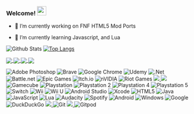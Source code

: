 ### Welcome! <a href="https://www.gautamkrishnar.com/"><img src="https://media.giphy.com/media/hvRJCLFzcasrR4ia7z/giphy.gif" width="25px"></a>

- 🔭 I’m currently working on FNF HTML5 Mod Ports

- 🌱 I’m currently learning Javascript, and Lua

![Github Stats](https://github-readme-stats.vercel.app/api?username=SuperTeamXP&theme=radical&show_icons=true) [![Top Langs](https://github-readme-stats.vercel.app/api/top-langs/?username=SuperTeamXP)](https://github.com/anuraghazra/github-readme-stats)

<a href="https://github.com/SuperTeamXP/FNF-DUSTTALE-High-End-Device">
  <img align="center" src="https://github-readme-stats.vercel.app/api/pin/?username=SuperTeamXP&repo=FNF-DUSTTALE-High-End-Device&theme=radical" /> </a> <a href="https://github.com/SuperTeamXP/FNF-DUSTTALE-Low-End-Device">
  <img align="center" src="https://github-readme-stats.vercel.app/api/pin/?username=SuperTeamXP&repo=FNF-DUSTTALE-Low-End-Device&theme=radical" /> </a>
<a href="https://github.com/SuperTeamXP/FNF-DUSTTALE-Web-Potato-Device">
  <img align="center" src="https://github-readme-stats.vercel.app/api/pin/?username=SuperTeamXP&repo=FNF-DUSTTALE-Web-Potato-Device&theme=radical" /> </a> <a href="https://github.com/SuperTeamXP/FNF-VS-Shaggy">
  <img align="center" src="https://github-readme-stats.vercel.app/api/pin/?username=SuperTeamXP&repo=FNF-VS-Shaggy&theme=radical" /> </a>

![Adobe Photoshop](https://img.shields.io/badge/adobe%20photoshop-%2331A8FF.svg?style=for-the-badge&logo=adobe%20photoshop&logoColor=white)
![Brave](https://img.shields.io/badge/Brave-FB542B?style=for-the-badge&logo=Brave&logoColor=white)
![Google Chrome](https://img.shields.io/badge/Google%20Chrome-4285F4?style=for-the-badge&logo=GoogleChrome&logoColor=white)
![Udemy](https://img.shields.io/badge/Udemy-A435F0?style=for-the-badge&logo=Udemy&logoColor=white)
![.Net](https://img.shields.io/badge/.NET-5C2D91?style=for-the-badge&logo=.net&logoColor=white)
![Battle.net](https://img.shields.io/badge/battle.net-%2300AEFF.svg?style=for-the-badge&logo=battle.net&logoColor=white)
![Epic Games](https://img.shields.io/badge/epicgames-%23313131.svg?style=for-the-badge&logo=epicgames&logoColor=white)
![Itch.io](https://img.shields.io/badge/Itch-%23FF0B34.svg?style=for-the-badge&logo=Itch.io&logoColor=white)
![nVIDIA](https://img.shields.io/badge/nVIDIA-%2376B900.svg?style=for-the-badge&logo=nVIDIA&logoColor=white)
![Riot Games](https://img.shields.io/badge/riotgames-D32936.svg?style=for-the-badge&logo=riotgames&logoColor=white)
<a href="https://steamcommunity.com/profiles/76561199000996373/"/> <img src="https://img.shields.io/badge/steam-%23000000.svg?style=for-the-badge&logo=steam&logoColor=white" /> <a/>
<a href="https://github.com/SuperTeamXP/3DS/blob/main/README.md"> <img src="https://img.shields.io/badge/3DS-D12228?style=for-the-badge&logo=nintendo-3ds&logoColor=white" /> </a>
![Gamecube](https://img.shields.io/badge/Gamecube-6A5FBB?style=for-the-badge&logo=nintendo-gamecube&logoColor=white)
![Playstation](https://img.shields.io/badge/Playstation-003791?style=for-the-badge&logo=playstation&logoColor=white)
![Playstation 2](https://img.shields.io/badge/Playstation%202-003791?style=for-the-badge&logo=playstation-2&logoColor=white)
![Playstation 4](https://img.shields.io/badge/Playstation%204-003791?style=for-the-badge&logo=playstation-4&logoColor=white)
![Playstation 5](https://img.shields.io/badge/Playstation%205-003791?style=for-the-badge&logo=playstation-5&logoColor=white)
![Switch](https://img.shields.io/badge/Switch-E60012?style=for-the-badge&logo=nintendo-switch&logoColor=white)
![Wii](https://img.shields.io/badge/Wii-8B8B8B?style=for-the-badge&logo=wii&logoColor=white)
![Wii U](https://img.shields.io/badge/Wii%20U-8B8B8B?style=for-the-badge&logo=wiiu&logoColor=white)
![Android Studio](https://img.shields.io/badge/Android%20Studio-3DDC84.svg?style=for-the-badge&logo=android-studio&logoColor=white)
![Xcode](https://img.shields.io/badge/Xcode-007ACC?style=for-the-badge&logo=Xcode&logoColor=white)
![HTML5](https://img.shields.io/badge/html5-%23E34F26.svg?style=for-the-badge&logo=html5&logoColor=white)
![Java](https://img.shields.io/badge/java-%23ED8B00.svg?style=for-the-badge&logo=java&logoColor=white)
![JavaScript](https://img.shields.io/badge/javascript-%23323330.svg?style=for-the-badge&logo=javascript&logoColor=%23F7DF1E)
![Lua](https://img.shields.io/badge/lua-%232C2D72.svg?style=for-the-badge&logo=lua&logoColor=white)
![Audacity](https://img.shields.io/badge/Audacity-0000CC?style=for-the-badge&logo=audacity&logoColor=white)
![Spotify](https://img.shields.io/badge/Spotify-1ED760?style=for-the-badge&logo=spotify&logoColor=white)
![Android](https://img.shields.io/badge/Android-3DDC84?style=for-the-badge&logo=android&logoColor=white)
![Windows](https://img.shields.io/badge/Windows-0078D6?style=for-the-badge&logo=windows&logoColor=white)
![Google](https://img.shields.io/badge/google-4285F4?style=for-the-badge&logo=google&logoColor=white)
![DuckDuckGo](https://img.shields.io/badge/DuckDuckGo-DE5833?style=for-the-badge&logo=DuckDuckGo&logoColor=white)
<a href="https://img.shields.io/badge/SuperTeamX-%237289DA.svg?style=for-the-badge&logo=discord&logoColor=white"> <img src="https://img.shields.io/badge/SuperTeamX-%237289DA.svg?style=for-the-badge&logo=discord&logoColor=white" /> </a>
![Git](https://img.shields.io/badge/git-%23F05033.svg?style=for-the-badge&logo=git&logoColor=white)
<a href="https://github.com/SuperTeamXP"> <img src="https://img.shields.io/badge/github-%23121011.svg?style=for-the-badge&logo=github&logoColor=white" /> </a>
![Gitpod](https://img.shields.io/badge/gitpod-f06611.svg?style=for-the-badge&logo=gitpod&logoColor=white)
